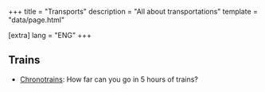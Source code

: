 +++
title = "Transports"
description = "All about transportations"
template = "data/page.html"

[extra]
lang = "ENG"
+++

## Trains

* [Chronotrains](https://www.chronotrains.com/fr): How far can you go in 5 hours of trains?

